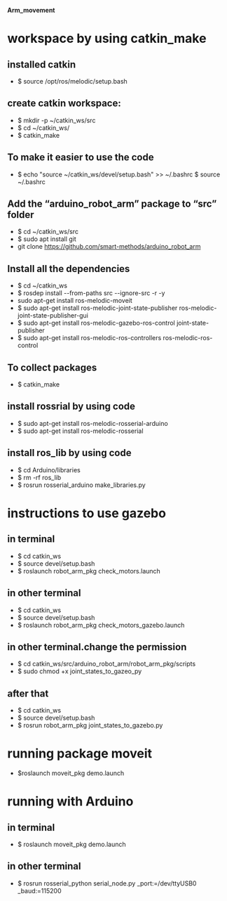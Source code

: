 **Arm_movement**
#  workspace by using catkin_make
## installed catkin
* $ source /opt/ros/melodic/setup.bash
## create catkin workspace:
* $ mkdir -p ~/catkin_ws/src
* $ cd ~/catkin_ws/ 
* $ catkin_make
## To make it easier to use the code
* $ echo "source ~/catkin_ws/devel/setup.bash" >> ~/.bashrc $ source ~/.bashrc
## Add the “arduino_robot_arm” package to “src” folder
* $ cd ~/catkin_ws/src
* $ sudo apt install git
* git clone https://github.com/smart-methods/arduino_robot_arm
## Install all the dependencies
* $ cd ~/catkin_ws
* $ rosdep install --from-paths src --ignore-src -r -y
* sudo apt-get install ros-melodic-moveit
* $ sudo apt-get install ros-melodic-joint-state-publisher ros-melodic-joint-state-publisher-gui
* $ sudo apt-get install ros-melodic-gazebo-ros-control joint-state-publisher
* $ sudo apt-get install ros-melodic-ros-controllers ros-melodic-ros-control
## To collect packages
* $ catkin_make
## install rossrial by using code
* $ sudo apt-get install ros-melodic-rosserial-arduino
* $ sudo apt-get install ros-melodic-rosserial 
## install ros_lib by using code
* $ cd Arduino/libraries
* $ rm -rf ros_lib
* $ rosrun rosserial_arduino make_libraries.py
# instructions to use gazebo
## in terminal
* $ cd catkin_ws
* $ source devel/setup.bash
* $ roslaunch robot_arm_pkg check_motors.launch
## in other terminal
* $ cd catkin_ws
* $ source devel/setup.bash
* $ roslaunch robot_arm_pkg check_motors_gazebo.launch
## in other terminal.change the permission
* $ cd catkin_ws/src/arduino_robot_arm/robot_arm_pkg/scripts
* $ sudo chmod +x joint_states_to_gazeo_py
## after that
* $ cd catkin_ws
* $ source devel/setup.bash
* $ rosrun robot_arm_pkg joint_states_to_gazebo.py
# running package moveit
* $roslaunch moveit_pkg demo.launch
# running with Arduino
## in terminal
* $ roslaunch moveit_pkg demo.launch
## in other terminal
* $ rosrun rosserial_python serial_node.py _port:=/dev/ttyUSB0 _baud:=115200


  



